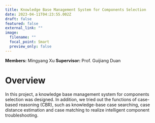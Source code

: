 ```yaml
---
title: Knowledge Base Management System for Components Selection
date: 2023-04-11T04:23:55.002Z
draft: false
featured: false
external_link: ""
image:
  filename: ""
  focal_point: Smart
  preview_only: false
---
```

**Members:** Mingyang Xu
**Supervisor:** Prof. Guijiang Duan



# Overview

In this project, a knowledge base management system for components selection was designed. In addition, we tried out the functions of case-based reasoning (CBR), such as knowledge-base case searching, case distance estimation and case matching to realize intelligent component troubleshooting.